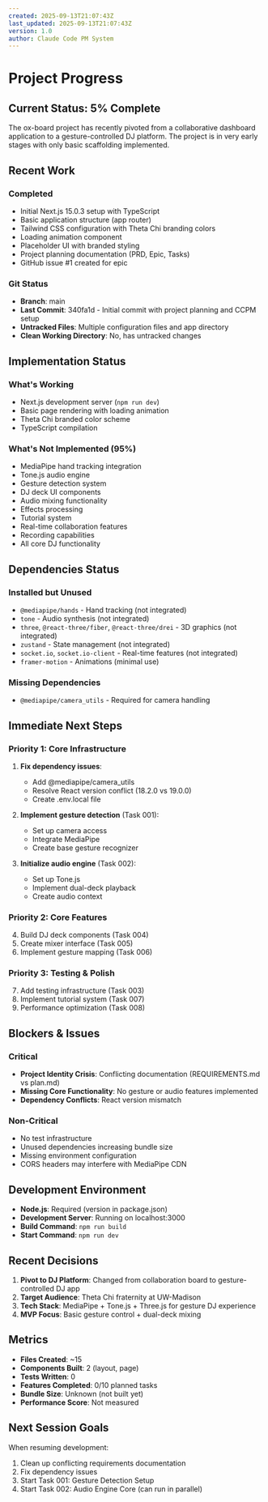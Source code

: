 ```yaml
---
created: 2025-09-13T21:07:43Z
last_updated: 2025-09-13T21:07:43Z
version: 1.0
author: Claude Code PM System
---
```


# Project Progress

## Current Status: 5% Complete

The ox-board project has recently pivoted from a collaborative dashboard application to a gesture-controlled DJ platform. The project is in very early stages with only basic scaffolding implemented.

## Recent Work

### Completed
- Initial Next.js 15.0.3 setup with TypeScript
- Basic application structure (app router)
- Tailwind CSS configuration with Theta Chi branding colors
- Loading animation component
- Placeholder UI with branded styling
- Project planning documentation (PRD, Epic, Tasks)
- GitHub issue #1 created for epic

### Git Status
- **Branch**: main
- **Last Commit**: 340fa1d - Initial commit with project planning and CCPM setup
- **Untracked Files**: Multiple configuration files and app directory
- **Clean Working Directory**: No, has untracked changes

## Implementation Status

### What's Working
- Next.js development server (`npm run dev`)
- Basic page rendering with loading animation
- Theta Chi branded color scheme
- TypeScript compilation

### What's Not Implemented (95%)
- MediaPipe hand tracking integration
- Tone.js audio engine
- Gesture detection system
- DJ deck UI components
- Audio mixing functionality
- Effects processing
- Tutorial system
- Real-time collaboration features
- Recording capabilities
- All core DJ functionality

## Dependencies Status

### Installed but Unused
- `@mediapipe/hands` - Hand tracking (not integrated)
- `tone` - Audio synthesis (not integrated)
- `three`, `@react-three/fiber`, `@react-three/drei` - 3D graphics (not integrated)
- `zustand` - State management (not integrated)
- `socket.io`, `socket.io-client` - Real-time features (not integrated)
- `framer-motion` - Animations (minimal use)

### Missing Dependencies
- `@mediapipe/camera_utils` - Required for camera handling

## Immediate Next Steps

### Priority 1: Core Infrastructure
1. **Fix dependency issues**:
   - Add @mediapipe/camera_utils
   - Resolve React version conflict (18.2.0 vs 19.0.0)
   - Create .env.local file

2. **Implement gesture detection** (Task 001):
   - Set up camera access
   - Integrate MediaPipe
   - Create base gesture recognizer

3. **Initialize audio engine** (Task 002):
   - Set up Tone.js
   - Implement dual-deck playback
   - Create audio context

### Priority 2: Core Features
4. Build DJ deck components (Task 004)
5. Create mixer interface (Task 005)
6. Implement gesture mapping (Task 006)

### Priority 3: Testing & Polish
7. Add testing infrastructure (Task 003)
8. Implement tutorial system (Task 007)
9. Performance optimization (Task 008)

## Blockers & Issues

### Critical
- **Project Identity Crisis**: Conflicting documentation (REQUIREMENTS.md vs plan.md)
- **Missing Core Functionality**: No gesture or audio features implemented
- **Dependency Conflicts**: React version mismatch

### Non-Critical
- No test infrastructure
- Unused dependencies increasing bundle size
- Missing environment configuration
- CORS headers may interfere with MediaPipe CDN

## Development Environment

- **Node.js**: Required (version in package.json)
- **Development Server**: Running on localhost:3000
- **Build Command**: `npm run build`
- **Start Command**: `npm run dev`

## Recent Decisions

1. **Pivot to DJ Platform**: Changed from collaboration board to gesture-controlled DJ app
2. **Target Audience**: Theta Chi fraternity at UW-Madison
3. **Tech Stack**: MediaPipe + Tone.js + Three.js for gesture DJ experience
4. **MVP Focus**: Basic gesture control + dual-deck mixing

## Metrics

- **Files Created**: ~15
- **Components Built**: 2 (layout, page)
- **Tests Written**: 0
- **Features Completed**: 0/10 planned tasks
- **Bundle Size**: Unknown (not built yet)
- **Performance Score**: Not measured

## Next Session Goals

When resuming development:
1. Clean up conflicting requirements documentation
2. Fix dependency issues
3. Start Task 001: Gesture Detection Setup
4. Start Task 002: Audio Engine Core (can run in parallel)